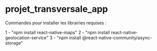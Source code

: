 # projet_transversale_app
Commandes pour installer les librairies requises :

1 - "npm install react-native-maps"
2 - "npm install react-native-geolocation-service"
3 - "npm install @react-native-community/async-storage"

